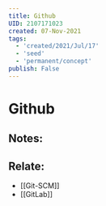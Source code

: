 ```yaml
---
title: Github
UID: 2107171023
created: 07-Nov-2021
tags:
  - 'created/2021/Jul/17'
  - 'seed'
  - 'permanent/concept'
publish: False
---
```

# Github

## Notes:

## Relate:
- [[Git-SCM]]
- [[GitLab]]